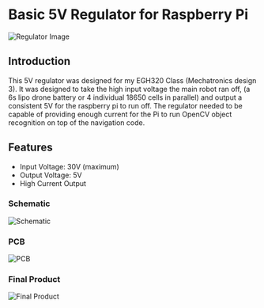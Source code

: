 # Basic 5V Regulator for Raspberry Pi

![Regulator Image](regulatorImage.jpg)

## Introduction

This 5V regulator was designed for my EGH320 Class (Mechatronics design 3). It was designed to take the high input voltage the main robot ran off, (a 6s lipo drone battery or 4 individual 18650 cells in parallel) and output a consistent 5V for the raspberry pi to run off. The regulator needed to be capable of providing enough current for the Pi to run OpenCV object recognition on top of the navigation code. 

## Features

- Input Voltage: 30V (maximum)
- Output Voltage: 5V
- High Current Output

### Schematic

![Schematic](schematic.jpg)

### PCB

![PCB](pcb.jpg)

### Final Product

![Final Product](finalProduct.jpg)


